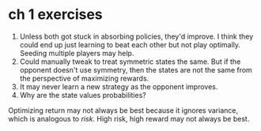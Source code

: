 # ch 1 exercises

1.  Unless both got stuck in absorbing policies, they'd improve. I think
    they could end up just learning to beat each other but not play
    optimally. Seeding multiple players may help.
2.  Could manually tweak to treat symmetric states the same. But if the
    opponent doesn't use symmetry, then the states are not the same from
    the perspective of maximizing rewards.
3.  It may never learn a new strategy as the opponent improves.
4.  Why are the state values probabilities?

Optimizing return may not always be best because it ignores variance,
which is analogous to *risk*. High risk, high reward may not always be
best.
